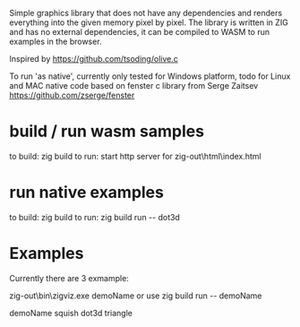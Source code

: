 
Simple graphics library that does not have any dependencies and renders everything into the given memory pixel by pixel. The library is written in ZIG and has no external dependencies, it can be compiled to WASM to run examples in the browser.

Inspired by https://github.com/tsoding/olive.c

To run 'as native', currently only tested for Windows platform, todo for Linux and MAC 
native code based on fenster c library from Serge Zaitsev
https://github.com/zserge/fenster

# build / run wasm samples
to build: zig build
to run:  start http server for zig-out\html\index.html

# run native examples
to build: zig build
to run: zig build run -- dot3d

# Examples
Currently there are 3 exmample:

zig-out\bin\zigviz.exe demoName
or use zig build run -- demoName

demoName
    squish
    dot3d
    triangle
  

